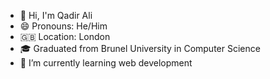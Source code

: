 - 👋 Hi, I'm Qadir Ali
- 😄 Pronouns: He/Him
- 🇬🇧 Location: London
- 🎓 Graduated from Brunel University in Computer Science
- 🌱 I’m currently learning web development 

<!---
qadirali1/qadirali1 is a ✨ special ✨ repository because its `README.md` (this file) appears on your GitHub profile.
You can click the Preview link to take a look at your changes.
--->
